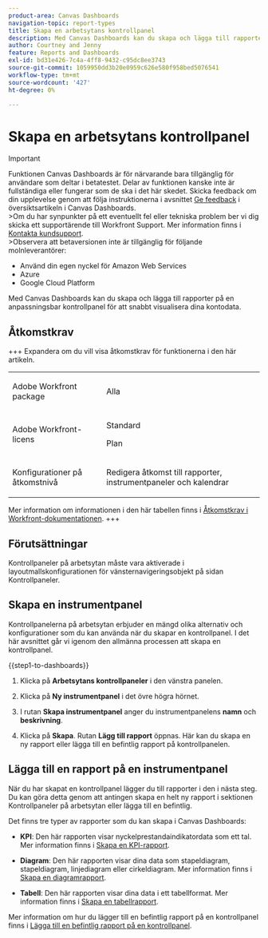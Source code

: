 ```yaml
---
product-area: Canvas Dashboards
navigation-topic: report-types
title: Skapa en arbetsytans kontrollpanel
description: Med Canvas Dashboards kan du skapa och lägga till rapporter på en anpassningsbar kontrollpanel för att snabbt visualisera dina kontodata.
author: Courtney and Jenny
feature: Reports and Dashboards
exl-id: bd31e426-7c4a-4ff8-9432-c95dc8ee3743
source-git-commit: 1059950dd3b20e0959c626e580f958bed5076541
workflow-type: tm+mt
source-wordcount: '427'
ht-degree: 0%

---
```


# Skapa en arbetsytans kontrollpanel

>[!IMPORTANT]
>
>Funktionen Canvas Dashboards är för närvarande bara tillgänglig för användare som deltar i betatestet. Delar av funktionen kanske inte är fullständiga eller fungerar som de ska i det här skedet. Skicka feedback om din upplevelse genom att följa instruktionerna i avsnittet [Ge feedback](/help/quicksilver/product-announcements/betas/canvas-dashboards-beta/canvas-dashboards-beta-information.md#provide-feedback) i översiktsartikeln i Canvas Dashboards.<br>
>&#x200B;>Om du har synpunkter på ett eventuellt fel eller tekniska problem ber vi dig skicka ett supportärende till Workfront Support. Mer information finns i [Kontakta kundsupport](/help/quicksilver/workfront-basics/tips-tricks-and-troubleshooting/contact-customer-support.md).<br>
>&#x200B;>Observera att betaversionen inte är tillgänglig för följande molnleverantörer:
>
>* Använd din egen nyckel för Amazon Web Services
>* Azure
>* Google Cloud Platform

Med Canvas Dashboards kan du skapa och lägga till rapporter på en anpassningsbar kontrollpanel för att snabbt visualisera dina kontodata.

## Åtkomstkrav

+++ Expandera om du vill visa åtkomstkrav för funktionerna i den här artikeln. 

<table style="table-layout:auto"> 
<col> 
</col> 
<col> 
</col> 
<tbody> 
<tr> 
   <td role="rowheader"><p>Adobe Workfront package</p></td> 
   <td> 
<p>Alla </p> 
   </td> 
<tr> 
 <tr> 
   <td role="rowheader"><p>Adobe Workfront-licens</p></td> 
   <td> 
<p>Standard </p> 
<p>Plan</p> 
   </td> 
   </tr> 
  </tr> 
  <tr> 
   <td role="rowheader"><p>Konfigurationer på åtkomstnivå</p></td> 
   <td><p>Redigera åtkomst till rapporter, instrumentpaneler och kalendrar</p>
  </td> 
  </tr>  
</tbody> 
</table>

Mer information om informationen i den här tabellen finns i [Åtkomstkrav i Workfront-dokumentationen](/help/quicksilver/administration-and-setup/add-users/access-levels-and-object-permissions/access-level-requirements-in-documentation.md).
+++

## Förutsättningar

Kontrollpaneler på arbetsytan måste vara aktiverade i layoutmallskonfigurationen för vänsternavigeringsobjekt på sidan Kontrollpaneler.

## Skapa en instrumentpanel

Kontrollpanelerna på arbetsytan erbjuder en mängd olika alternativ och konfigurationer som du kan använda när du skapar en kontrollpanel. I det här avsnittet går vi igenom den allmänna processen att skapa en kontrollpanel.

{{step1-to-dashboards}}

1. Klicka på **Arbetsytans kontrollpaneler** i den vänstra panelen.

1. Klicka på **Ny instrumentpanel** i det övre högra hörnet.

1. I rutan **Skapa instrumentpanel** anger du instrumentpanelens **namn** och **beskrivning**.

1. Klicka på **Skapa**. Rutan **Lägg till rapport** öppnas. Här kan du skapa en ny rapport eller lägga till en befintlig rapport på kontrollpanelen.

## Lägga till en rapport på en instrumentpanel

När du har skapat en kontrollpanel lägger du till rapporter i den i nästa steg. Du kan göra detta genom att antingen skapa en helt ny rapport i sektionen Kontrollpaneler på arbetsytan eller lägga till en befintlig.

Det finns tre typer av rapporter som du kan skapa i Canvas Dashboards:

* **KPI**: Den här rapporten visar nyckelprestandaindikatordata som ett tal.
Mer information finns i [Skapa en KPI-rapport](/help/quicksilver/reports-and-dashboards/canvas-dashboards/add-reports/build-kpi-report.md).

* **Diagram**: Den här rapporten visar dina data som stapeldiagram, stapeldiagram, linjediagram eller cirkeldiagram.
Mer information finns i [Skapa en diagramrapport](/help/quicksilver/reports-and-dashboards/canvas-dashboards/add-reports/build-chart-report.md).

* **Tabell**: Den här rapporten visar dina data i ett tabellformat.
Mer information finns i [Skapa en tabellrapport](/help/quicksilver/reports-and-dashboards/canvas-dashboards/add-reports/build-table-report.md).

Mer information om hur du lägger till en befintlig rapport på en kontrollpanel finns i [Lägga till en befintlig rapport på en kontrollpanel](/help/quicksilver/reports-and-dashboards/canvas-dashboards/add-reports/add-existing-report.md).

